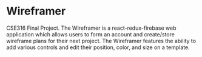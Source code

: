 # Wireframer
 CSE316 Final Project. The Wireframer is a react-redux-firebase web application which allows users to form an account and create/store wireframe plans for their next project. The Wireframer features the ability to add various controls and edit their position, color, and size on a template.
